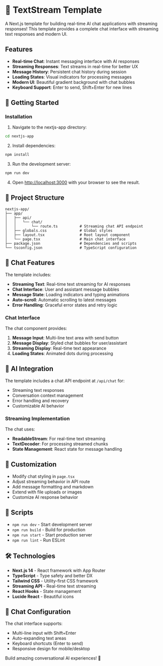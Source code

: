 # 💬 TextStream Template

A Next.js template for building real-time AI chat applications with streaming responses! This template provides a complete chat interface with streaming text responses and modern UI.

## Features

- **Real-time Chat**: Instant messaging interface with AI responses
- **Streaming Responses**: Text streams in real-time for better UX
- **Message History**: Persistent chat history during session
- **Loading States**: Visual indicators for processing messages
- **Modern UI**: Beautiful gradient background with chat bubbles
- **Keyboard Support**: Enter to send, Shift+Enter for new lines

## 🚀 Getting Started

### Installation

1. Navigate to the nextjs-app directory:
```bash
cd nextjs-app
```

2. Install dependencies:
```bash
npm install
```

3. Run the development server:
```bash
npm run dev
```

4. Open [http://localhost:3000](http://localhost:3000) with your browser to see the result.

## 📁 Project Structure

```
nextjs-app/
├── app/
│   ├── api/
│   │   └── chat/
│   │       └── route.ts          # Streaming chat API endpoint
│   ├── globals.css               # Global styles
│   ├── layout.tsx                # Root layout component
│   └── page.tsx                  # Main chat interface
├── package.json                  # Dependencies and scripts
└── tsconfig.json                 # TypeScript configuration
```

## 💬 Chat Features

The template includes:

- **Streaming Text**: Real-time text streaming for AI responses
- **Chat Interface**: User and assistant message bubbles
- **Message State**: Loading indicators and typing animations
- **Auto-scroll**: Automatic scrolling to latest messages
- **Error Handling**: Graceful error states and retry logic

### Chat Interface

The chat component provides:

1. **Message Input**: Multi-line text area with send button
2. **Message Display**: Styled chat bubbles for user/assistant
3. **Streaming Display**: Real-time text appearance
4. **Loading States**: Animated dots during processing

## 🤖 AI Integration

The template includes a chat API endpoint at `/api/chat` for:

- Streaming text responses
- Conversation context management
- Error handling and recovery
- Customizable AI behavior

### Streaming Implementation

The chat uses:
- **ReadableStream**: For real-time text streaming
- **TextDecoder**: For processing streamed chunks
- **State Management**: React state for message handling

## 🎨 Customization

- Modify chat styling in `page.tsx`
- Adjust streaming behavior in API route
- Add message formatting and markdown
- Extend with file uploads or images
- Customize AI response behavior

## 📝 Scripts

- `npm run dev` - Start development server
- `npm run build` - Build for production
- `npm run start` - Start production server
- `npm run lint` - Run ESLint

## 🛠️ Technologies

- **Next.js 14** - React framework with App Router
- **TypeScript** - Type safety and better DX
- **Tailwind CSS** - Utility-first CSS framework
- **Streaming API** - Real-time text streaming
- **React Hooks** - State management
- **Lucide React** - Beautiful icons

## 🔧 Chat Configuration

The chat interface supports:
- Multi-line input with Shift+Enter
- Auto-expanding text areas
- Keyboard shortcuts (Enter to send)
- Responsive design for mobile/desktop

Build amazing conversational AI experiences! 💬 